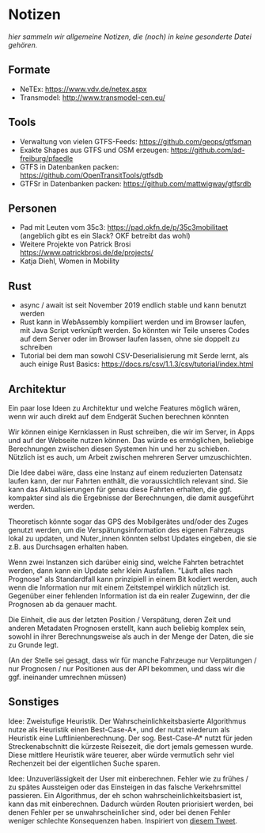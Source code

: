# Notizen
_hier sammeln wir allgemeine Notizen, die (noch) in keine gesonderte Datei gehören._

## Formate
* NeTEx: https://www.vdv.de/netex.aspx
* Transmodel: http://www.transmodel-cen.eu/

## Tools
* Verwaltung von vielen GTFS-Feeds: https://github.com/geops/gtfsman
* Exakte Shapes aus GTFS und OSM erzeugen: https://github.com/ad-freiburg/pfaedle
* GTFS in Datenbanken packen: https://github.com/OpenTransitTools/gtfsdb
* GTFSr in Datenbanken packen: https://github.com/mattwigway/gtfsrdb

## Personen
* Pad mit Leuten vom 35c3: https://pad.okfn.de/p/35c3mobilitaet (angeblich gibt es ein Slack? OKF betreibt das wohl)
* Weitere Projekte von Patrick Brosi https://www.patrickbrosi.de/de/projects/
* Katja Diehl, Women in Mobility

## Rust
* async / await ist seit November 2019 endlich stable und kann benutzt werden
* Rust kann in WebAssembly kompiliert werden und im Browser laufen, mit Java Script verknüpft werden. So könnten wir Teile unseres Codes auf dem Server oder im Browser laufen lassen, ohne sie doppelt zu schreiben
* Tutorial bei dem man sowohl CSV-Deserialisierung mit Serde lernt, als auch einige Rust Basics: https://docs.rs/csv/1.1.3/csv/tutorial/index.html

## Architektur
Ein paar lose Ideen zu Architektur und welche Features möglich wären, wenn wir auch direkt auf dem Endgerät Suchen berechnen könnten

Wir können einige Kernklassen in Rust schreiben, die wir im Server, in Apps und auf der Webseite nutzen können. Das würde es ermöglichen, beliebige Berechnungen zwischen diesen Systemen hin und her zu schieben. Nützlich ist es auch, um Arbeit zwischen mehreren Server umzuschichten.

Die Idee dabei wäre, dass eine Instanz auf einem reduzierten Datensatz laufen kann, der nur Fahrten enthält, die voraussichtlich relevant sind. Sie kann das Aktualisierungen für genau diese Fahrten erhalten, die ggf. kompakter sind als die Ergebnisse der Berechnungen, die damit ausgeführt werden.

Theoretisch könnte sogar das GPS des Mobilgerätes und/oder des Zuges genutzt werden, um die Verspätungsinformation des eigenen Fahrzeugs lokal zu updaten, und Nuter_innen könnten selbst Updates eingeben, die sie z.B. aus Durchsagen erhalten haben.

Wenn zwei Instanzen sich darüber einig sind, welche Fahrten betrachtet werden, dann kann ein Update sehr klein Ausfallen. "Läuft alles nach Prognose" als Standardfall kann prinzipiell in einem Bit kodiert werden, auch wenn die Information nur mit einem Zeitstempel wirklich nützlich ist. Gegenüber einer fehlenden Information ist da ein realer Zugewinn, der die Prognosen ab da genauer macht.

Die Einheit, die aus der letzten Position / Verspätung, deren Zeit und anderen Metadaten Prognosen erstellt, kann auch beliebig komplex sein, sowohl in ihrer Berechnungsweise als auch in der Menge der Daten, die sie zu Grunde legt. 

(An der Stelle sei gesagt, dass wir für  manche Fahrzeuge nur Verpätungen / nur Prognosen / nur Positionen aus der API bekommen, und dass wir die ggf. ineinander umrechnen müssen)

## Sonstiges
Idee: Zweistufige Heuristik. Der Wahrscheinlichkeitsbasierte Algorithmus nutze als Heuristik einen Best-Case-A*, und der nutzt wiederum als Heuristik eine Luftlinienberechnung. Der sog. Best-Case-A* nutzt für jeden Streckenabschnitt die kürzeste Reisezeit, die dort jemals gemessen wurde. Diese mittlere Heuristik wäre teuerer, aber würde vermutlich sehr viel Rechenzeit bei der eigentlichen Suche sparen.

Idee: Unzuverlässigkeit der User mit einberechnen. Fehler wie zu frühes / zu spätes Aussteigen oder das Einsteigen in das falsche Verkehrsmittel passieren. Ein Algorithmus, der eh schon wahrscheinlichkeitsbasiert ist, kann das mit einberechnen. Dadurch würden Routen priorisiert werden, bei denen Fehler per se unwahrscheinlicher sind, oder bei denen Fehler weniger schlechte Konsequenzen haben. Inspiriert von [diesem Tweet](https://twitter.com/maussagenlogik/status/1235659894361124864).
